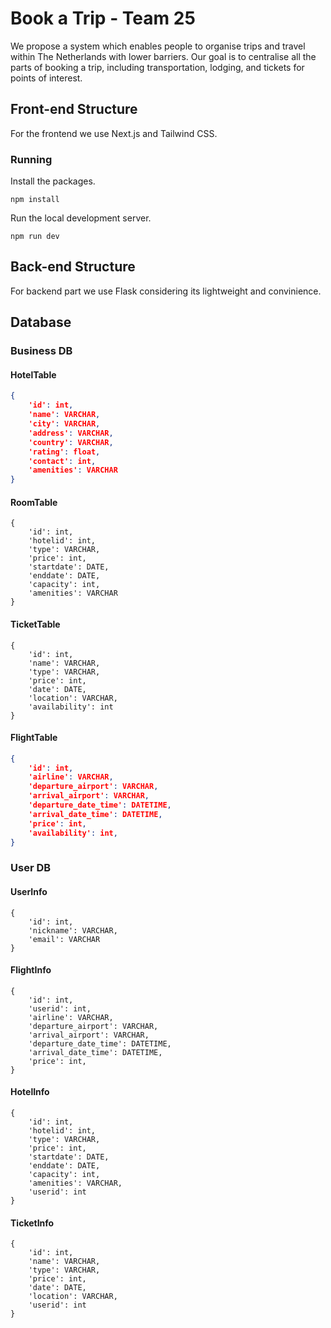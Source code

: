 # Book a Trip - Team 25

We propose a system which enables people to organise trips and travel within The Netherlands with lower barriers. Our goal is to centralise all the parts of booking a trip, including transportation, lodging, and tickets for points of interest.

## Front-end Structure

For the frontend we use Next.js and Tailwind CSS.

### Running

Install the packages.

`npm install`

Run the local development server.

`npm run dev`

## Back-end Structure

For backend part we use Flask considering its lightweight and convinience.

## Database

### Business DB

#### HotelTable

```json
{
    'id': int,
    'name': VARCHAR,
    'city': VARCHAR,
    'address': VARCHAR,
    'country': VARCHAR,
    'rating': float,
    'contact': int,
    'amenities': VARCHAR
}
```

#### RoomTable

```
{
    'id': int,
    'hotelid': int,
    'type': VARCHAR,
    'price': int,
    'startdate': DATE,
    'enddate': DATE,
    'capacity': int,
    'amenities': VARCHAR
}
```

#### TicketTable

```
{
    'id': int,
    'name': VARCHAR,
    'type': VARCHAR,
    'price': int,
    'date': DATE,
    'location': VARCHAR,
    'availability': int
}
```

#### FlightTable

```json
{
    'id': int,
    'airline': VARCHAR,
    'departure_airport': VARCHAR,
    'arrival_airport': VARCHAR,
    'departure_date_time': DATETIME,
    'arrival_date_time': DATETIME,
    'price': int,
    'availability': int,
}
```

### User DB

#### UserInfo

```
{
    'id': int,
    'nickname': VARCHAR,
    'email': VARCHAR
}
```

#### FlightInfo

```
{
    'id': int,
    'userid': int,
    'airline': VARCHAR,
    'departure_airport': VARCHAR,
    'arrival_airport': VARCHAR,
    'departure_date_time': DATETIME,
    'arrival_date_time': DATETIME,
    'price': int,
}
```

#### HotelInfo

```
{
    'id': int,
    'hotelid': int,
    'type': VARCHAR,
    'price': int,
    'startdate': DATE,
    'enddate': DATE,
    'capacity': int,
    'amenities': VARCHAR,
    'userid': int
}
```

#### TicketInfo

```
{
    'id': int,
    'name': VARCHAR,
    'type': VARCHAR,
    'price': int,
    'date': DATE,
    'location': VARCHAR,
    'userid': int
}
```
